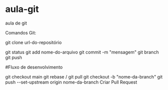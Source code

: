 # aula-git
aula de git


Comandos Git:

git clone url-do-repositório

git status
git add nome-do-arquivo
git commit -m "mensagem"
git branch
git push

#Fluxo de desenvolvimento

git checkout main
git rebase / git pull
git checkout -b "nome-da-branch"
git push --set-upstream origin nome-da-branch
Criar Pull Request